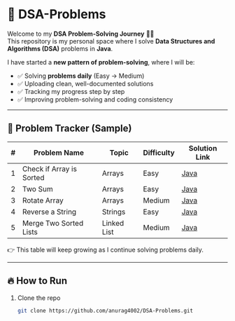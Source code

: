 
# 🚀 DSA-Problems

Welcome to my **DSA Problem-Solving Journey** 👨‍💻  
This repository is my personal space where I solve **Data Structures and Algorithms (DSA)** problems in **Java**.  

I have started a **new pattern of problem-solving**, where I will be:  
- ✅ Solving **problems daily** (Easy → Medium)  
- ✅ Uploading clean, well-documented solutions  
- ✅ Tracking my progress step by step  
- ✅ Improving problem-solving and coding consistency  

--------

## 📌 Problem Tracker (Sample)

| #   | Problem Name              | Topic   | Difficulty | Solution Link |
|-----|---------------------------|---------|------------|---------------|
| 1   | Check if Array is Sorted  | Arrays  | Easy       | [Java](02_Arrays/Easy/CheckIfArraySorted.java) |
| 2   | Two Sum                   | Arrays  | Easy       | [Java](02_Arrays/Easy/TwoSum.java) |
| 3   | Rotate Array              | Arrays  | Medium     | [Java](02_Arrays/Medium/RotateArray.java) |
| 4   | Reverse a String          | Strings | Easy       | [Java](03_Strings/Easy/ReverseString.java) |
| 5   | Merge Two Sorted Lists    | Linked List | Medium | [Java](04_LinkedList/Medium/MergeTwoSortedLists.java) |

👉 This table will keep growing as I continue solving problems daily.

---

## 🔥 How to Run

1. Clone the repo  
   ```bash
   git clone https://github.com/anurag4002/DSA-Problems.git

